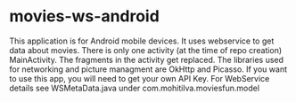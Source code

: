 # movies-ws-android
This application is for Android mobile devices. It uses webservice to get data about movies.
There is only one activity (at the time of repo creation) MainActivity. The fragments in the activity get replaced.
The libraries used for networking and picture managment are OkHttp and Picasso.
If you want to use this app, you will need to get your own API Key. 
For WebService details see WSMetaData.java under com.mohitilva.moviesfun.model
